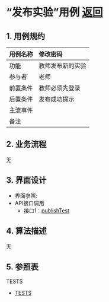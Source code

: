 ﻿﻿<!-- markdownlint-disable MD033-->
<!-- 禁止MD033类型的警告 https://www.npmjs.com/package/markdownlint -->

# “发布实验”用例 [返回](../../test66666/README.md)
## 1. 用例规约

|用例名称|修改密码|
|-------|:-------------|
|功能|教师发布新的实验|
|参与者|老师|
|前置条件|教师必须先登录|
|后置条件|发布成功提示|
|主流事件| |
|备注| |

## 2. 业务流程
无

## 3. 界面设计
- 界面参照: 
- API接口调用
    - 接口1：[publishTest](../../test66666/接口/publishTest.md)

## 4. 算法描述
无
    
## 5. 参照表
TESTS
- [TESTS](../../test66666/数据库设计.md#TESTS)
